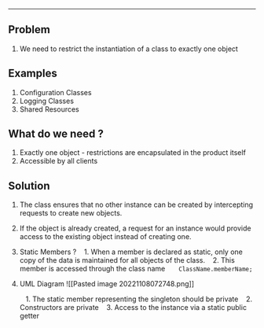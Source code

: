 ----

## Problem
1. We need to restrict the instantiation of a class to exactly one object 

## Examples
1. Configuration Classes
2. Logging Classes
3. Shared Resources

## What do we need ?
1. Exactly one object - restrictions are encapsulated in the product itself
2. Accessible by all clients

## Solution
1. The class ensures that no other instance can be created by intercepting requests to create new objects.
2. If the object is already created, a request for an instance would provide access to the existing object instead of creating one.
3. Static Members ?
	   1. When a member is declared as static, only one copy of the data is maintained for all objects of the class.
	   2. This member is accessed through the class name
	      `ClassName.memberName;`

4. UML Diagram ![[Pasted image 20221108072748.png]]

	   1. The static member representing the singleton should be private
	   2. Constructors are private
	   3. Access to the instance via a static public getter

